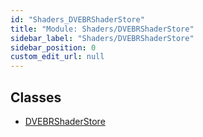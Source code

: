 ```yaml
---
id: "Shaders_DVEBRShaderStore"
title: "Module: Shaders/DVEBRShaderStore"
sidebar_label: "Shaders/DVEBRShaderStore"
sidebar_position: 0
custom_edit_url: null
---
```


## Classes

- [DVEBRShaderStore](../classes/Shaders_DVEBRShaderStore.DVEBRShaderStore.md)
